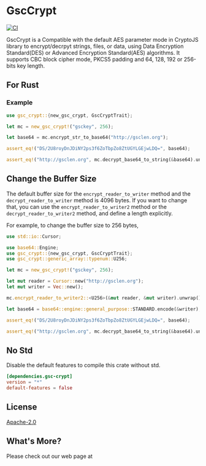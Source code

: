 GscCrypt
====================

[![CI](https://github.com/gsclen/rust-GscCrypt/actions/workflows/ci.yml/badge.svg)](https://github.com/gsclen/rust-GscCrypt/actions/workflows/ci.yml)

GscCrypt is a Compatible with the default AES parameter mode in CryptoJS library to encrypt/decrpyt strings, files, or data, using Data Encryption Standard(DES) or Advanced Encryption Standard(AES) algorithms. It supports CBC block cipher mode, PKCS5 padding and 64, 128, 192 or 256-bits key length.

## For Rust

### Example

```rust
use gsc_crypt::{new_gsc_crypt, GscCryptTrait};

let mc = new_gsc_crypt!("gsckey", 256);

let base64 = mc.encrypt_str_to_base64("http://gsclen.org");

assert_eq!("DS/2U8royDnJDiNY2ps3f6ZoTbpZo8ZtUGYLGEjwLDQ=", base64);

assert_eq!("http://gsclen.org", mc.decrypt_base64_to_string(&base64).unwrap());
```

## Change the Buffer Size

The default buffer size for the `encrypt_reader_to_writer` method and the `decrypt_reader_to_writer` method is 4096 bytes. If you want to change that, you can use the `encrypt_reader_to_writer2` method or the `decrypt_reader_to_writer2` method, and define a length explicitly.

For example, to change the buffer size to 256 bytes,

```rust
use std::io::Cursor;

use base64::Engine;
use gsc_crypt::{new_gsc_crypt, GscCryptTrait};
use gsc_crypt::generic_array::typenum::U256;

let mc = new_gsc_crypt!("gsckey", 256);

let mut reader = Cursor::new("http://gsclen.org");
let mut writer = Vec::new();

mc.encrypt_reader_to_writer2::<U256>(&mut reader, &mut writer).unwrap();

let base64 = base64::engine::general_purpose::STANDARD.encode(&writer);

assert_eq!("DS/2U8royDnJDiNY2ps3f6ZoTbpZo8ZtUGYLGEjwLDQ=", base64);

assert_eq!("http://gsclen.org", mc.decrypt_base64_to_string(&base64).unwrap());
```

## No Std

Disable the default features to compile this crate without std.

```toml
[dependencies.gsc-crypt]
version = "*"
default-features = false
```


## License

[Apache-2.0](LICENSE)

## What's More?

Please check out our web page at

